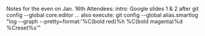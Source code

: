 Notes for the even on Jan. 16th
Attendees:
intro: Google slides 1 & 2
after git config --global core.editor ... also execute:
git config --global alias.smartlog "log --graph --pretty=format:'%C(bold red)%h %C(bold magenta)%d %Creset%s'"

